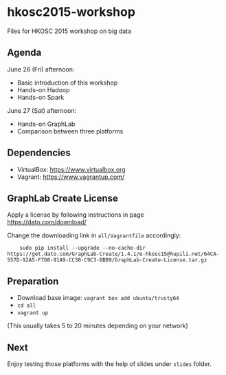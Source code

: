 # hkosc2015-workshop

Files for HKOSC 2015 workshop on big data

## Agenda

June 26 (Fri) afternoon:

* Basic introduction of this workshop
* Hands-on Hadoop
* Hands-on Spark

June 27 (Sat) afternoon:

* Hands-on GraphLab
* Comparison between three platforms

## Dependencies

* VirtualBox: https://www.virtualbox.org
* Vagrant: https://www.vagrantup.com/

## GraphLab Create License

Apply a license by following instructions in page
<https://dato.com/download/>

Change the downloading link in `all/Vagrantfile` accordingly:

```
	sudo pip install --upgrade --no-cache-dir https://get.dato.com/GraphLab-Create/1.4.1/e-hkosc15@hupili.net/64CA-557D-92A5-F7D8-91A9-CC38-C9C3-BBB9/GraphLab-Create-License.tar.gz
```

## Preparation

* Download base image: `vagrant box add ubuntu/trusty64`
* `cd all`
* `vagrant up`

(This usually takes 5 to 20 minutes depending on your network)

## Next

Enjoy testing those platforms with the help of slides under `slides` folder.


